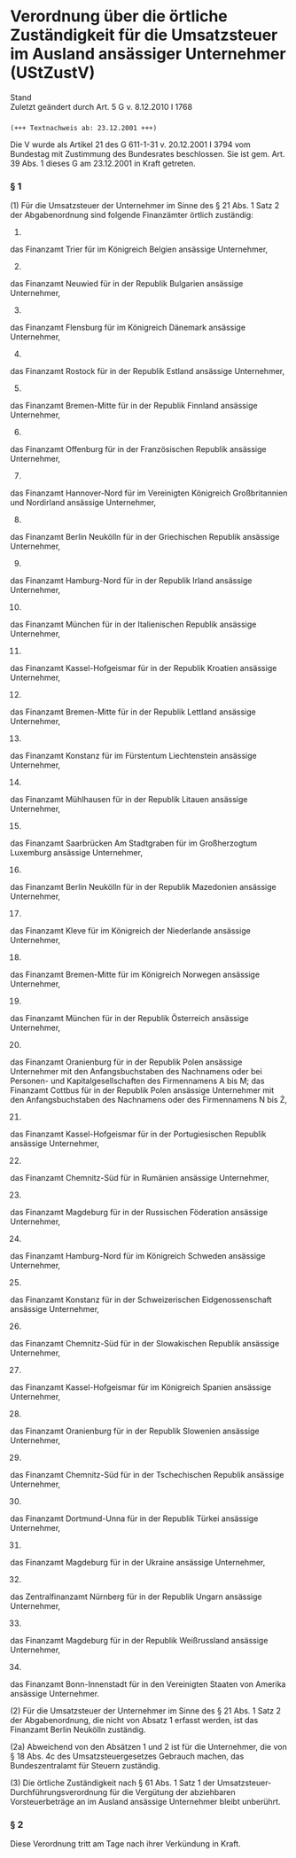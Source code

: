 Verordnung über die örtliche Zuständigkeit für die Umsatzsteuer im Ausland ansässiger Unternehmer (UStZustV)
============================================================================================================

Stand  
Zuletzt geändert durch Art. 5 G v. 8.12.2010 I 1768

### 

```
(+++ Textnachweis ab: 23.12.2001 +++)
```

Die V wurde als Artikel 21 des G 611-1-31 v. 20.12.2001 I 3794 vom Bundestag mit Zustimmung des Bundesrates beschlossen. Sie ist gem. Art. 39 Abs. 1 dieses G am 23.12.2001 in Kraft getreten.

### § 1

(1) Für die Umsatzsteuer der Unternehmer im Sinne des § 21 Abs. 1 Satz 2 der Abgabenordnung sind folgende Finanzämter örtlich zuständig:

1.  
das Finanzamt Trier für im Königreich Belgien ansässige Unternehmer,

2.  
das Finanzamt Neuwied für in der Republik Bulgarien ansässige Unternehmer,

3.  
das Finanzamt Flensburg für im Königreich Dänemark ansässige Unternehmer,

4.  
das Finanzamt Rostock für in der Republik Estland ansässige Unternehmer,

5.  
das Finanzamt Bremen-Mitte für in der Republik Finnland ansässige Unternehmer,

6.  
das Finanzamt Offenburg für in der Französischen Republik ansässige Unternehmer,

7.  
das Finanzamt Hannover-Nord für im Vereinigten Königreich Großbritannien und Nordirland ansässige Unternehmer,

8.  
das Finanzamt Berlin Neukölln für in der Griechischen Republik ansässige Unternehmer,

9.  
das Finanzamt Hamburg-Nord für in der Republik Irland ansässige Unternehmer,

10.  
das Finanzamt München für in der Italienischen Republik ansässige Unternehmer,

11.  
das Finanzamt Kassel-Hofgeismar für in der Republik Kroatien ansässige Unternehmer,

12.  
das Finanzamt Bremen-Mitte für in der Republik Lettland ansässige Unternehmer,

13.  
das Finanzamt Konstanz für im Fürstentum Liechtenstein ansässige Unternehmer,

14.  
das Finanzamt Mühlhausen für in der Republik Litauen ansässige Unternehmer,

15.  
das Finanzamt Saarbrücken Am Stadtgraben für im Großherzogtum Luxemburg ansässige Unternehmer,

16.  
das Finanzamt Berlin Neukölln für in der Republik Mazedonien ansässige Unternehmer,

17.  
das Finanzamt Kleve für im Königreich der Niederlande ansässige Unternehmer,

18.  
das Finanzamt Bremen-Mitte für im Königreich Norwegen ansässige Unternehmer,

19.  
das Finanzamt München für in der Republik Österreich ansässige Unternehmer,

20.  
das Finanzamt Oranienburg für in der Republik Polen ansässige Unternehmer mit den Anfangsbuchstaben des Nachnamens oder bei Personen- und Kapitalgesellschaften des Firmennamens A bis M; das Finanzamt Cottbus für in der Republik Polen ansässige Unternehmer mit den Anfangsbuchstaben des Nachnamens oder des Firmennamens N bis Ż,

21.  
das Finanzamt Kassel-Hofgeismar für in der Portugiesischen Republik ansässige Unternehmer,

22.  
das Finanzamt Chemnitz-Süd für in Rumänien ansässige Unternehmer,

23.  
das Finanzamt Magdeburg für in der Russischen Föderation ansässige Unternehmer,

24.  
das Finanzamt Hamburg-Nord für im Königreich Schweden ansässige Unternehmer,

25.  
das Finanzamt Konstanz für in der Schweizerischen Eidgenossenschaft ansässige Unternehmer,

26.  
das Finanzamt Chemnitz-Süd für in der Slowakischen Republik ansässige Unternehmer,

27.  
das Finanzamt Kassel-Hofgeismar für im Königreich Spanien ansässige Unternehmer,

28.  
das Finanzamt Oranienburg für in der Republik Slowenien ansässige Unternehmer,

29.  
das Finanzamt Chemnitz-Süd für in der Tschechischen Republik ansässige Unternehmer,

30.  
das Finanzamt Dortmund-Unna für in der Republik Türkei ansässige Unternehmer,

31.  
das Finanzamt Magdeburg für in der Ukraine ansässige Unternehmer,

32.  
das Zentralfinanzamt Nürnberg für in der Republik Ungarn ansässige Unternehmer,

33.  
das Finanzamt Magdeburg für in der Republik Weißrussland ansässige Unternehmer,

34.  
das Finanzamt Bonn-Innenstadt für in den Vereinigten Staaten von Amerika ansässige Unternehmer.

(2) Für die Umsatzsteuer der Unternehmer im Sinne des § 21 Abs. 1 Satz 2 der Abgabenordnung, die nicht von Absatz 1 erfasst werden, ist das Finanzamt Berlin Neukölln zuständig.

(2a) Abweichend von den Absätzen 1 und 2 ist für die Unternehmer, die von § 18 Abs. 4c des Umsatzsteuergesetzes Gebrauch machen, das Bundeszentralamt für Steuern zuständig.

(3) Die örtliche Zuständigkeit nach § 61 Abs. 1 Satz 1 der Umsatzsteuer-Durchführungsverordnung für die Vergütung der abziehbaren Vorsteuerbeträge an im Ausland ansässige Unternehmer bleibt unberührt.

### § 2

Diese Verordnung tritt am Tage nach ihrer Verkündung in Kraft.
